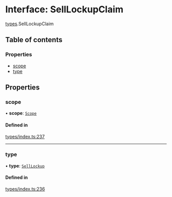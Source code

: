 # Interface: SellLockupClaim

[types](../wiki/types).SellLockupClaim

## Table of contents

### Properties

- [scope](../wiki/types.SellLockupClaim#scope)
- [type](../wiki/types.SellLockupClaim#type)

## Properties

### scope

• **scope**: [`Scope`](../wiki/types.Scope)

#### Defined in

[types/index.ts:237](https://github.com/PolymeshAssociation/polymesh-sdk/blob/2d3ac2ae/src/types/index.ts#L237)

___

### type

• **type**: [`SellLockup`](../wiki/types.ClaimType#selllockup)

#### Defined in

[types/index.ts:236](https://github.com/PolymeshAssociation/polymesh-sdk/blob/2d3ac2ae/src/types/index.ts#L236)
